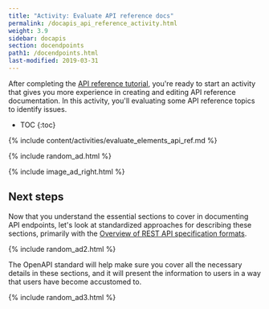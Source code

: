 ```yaml
---
title: "Activity: Evaluate API reference docs"
permalink: /docapis_api_reference_activity.html
weight: 3.9
sidebar: docapis
section: docendpoints
path1: /docendpoints.html
last-modified: 2019-03-31
---
```


After completing the [API reference tutorial](docapis_api_reference_tutorial_overview.html), you're ready to start an activity that gives you more experience in creating and editing API reference documentation. In this activity, you'll evaluating some API reference topics to identify issues.

* TOC
{:toc}

{% include content/activities/evaluate_elements_api_ref.md %}

{% include random_ad.html %}

{% include image_ad_right.html %}

## Next steps

Now that you understand the essential sections to cover in documenting API endpoints, let's look at standardized approaches for describing these sections, primarily with the [Overview of REST API specification formats](pubapis_rest_specification_formats.html).

{% include random_ad2.html %}

The OpenAPI standard will help make sure you cover all the necessary details in these sections, and it will present the information to users in a way that users have become accustomed to.

{% include random_ad3.html %}
